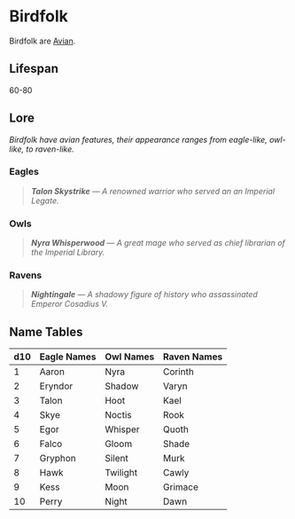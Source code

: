# Birdfolk

Birdfolk are [Avian](../Mechanical/Avian.md).

## Lifespan

60-80

## Lore

*Birdfolk have avian features, their appearance ranges from eagle-like, owl-like, to raven-like.*

### Eagles

> ***Talon Skystrike*** — *A renowned warrior who served an an Imperial Legate.*

### Owls

> ***Nyra Whisperwood*** — *A great mage who served as chief librarian of the Imperial Library.*

### Ravens

> ***Nightingale*** — *A shadowy figure of history who assassinated Emperor Cosadius V.*

## Name Tables

| d10 | Eagle Names | Owl Names | Raven Names |
| --- | ----------- | --------- | ----------- |
| 1   | Aaron       | Nyra      | Corinth     |
| 2   | Eryndor     | Shadow    | Varyn       |
| 3   | Talon       | Hoot      | Kael        |
| 4   | Skye        | Noctis    | Rook        |
| 5   | Egor        | Whisper   | Quoth       |
| 6   | Falco       | Gloom     | Shade       |
| 7   | Gryphon     | Silent    | Murk        |
| 8   | Hawk        | Twilight  | Cawly       |
| 9   | Kess        | Moon      | Grimace     |
| 10  | Perry       | Night     | Dawn        |
